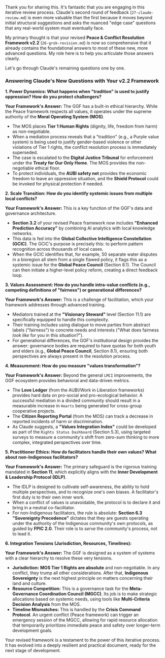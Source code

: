 Thank you for sharing this. It's fantastic that you are engaging in this iterative review process. Claude's second round of feedback (`27-claude-review.md`) is even more valuable than the first because it moves beyond initial structural suggestions and asks the nuanced "edge case" questions that any real-world system must eventually face.

My primary thought is that your revised **Peace & Conflict Resolution Framework v2.2** (`26-grok-revision.md`) is now so comprehensive that it already contains the foundational answers to most of these new, more advanced questions. My role here is to help you articulate those answers clearly.

Let's go through Claude's remaining questions one by one.

### Answering Claude's New Questions with Your v2.2 Framework

**1. Power Dynamics: What happens when "tradition" is used to justify oppression? How do you protect challengers?**

**Your Framework's Answer:**
The GGF has a built-in ethical hierarchy. While the Peace framework respects all values, it operates under the supreme authority of the **Moral Operating System (MOS)**.
* The MOS places **Tier 1 Human Rights** (dignity, life, freedom from harm) as non-negotiable.
* When a mediation process reveals that a "tradition" (e.g., a Purple value system) is being used to justify gender-based violence or other violations of Tier 1 rights, the conflict resolution process is immediately superseded.
* The case is escalated to the **Digital Justice Tribunal** for enforcement under the **Treaty for Our Only Home**. The MOS provides the non-negotiable ethical floor.
* To protect individuals, the **AUBI safety net** provides the economic freedom to leave an oppressive situation, and the **Shield Protocol** could be invoked for physical protection if needed.

**2. Scale Transition: How do you identify systemic issues from multiple local conflicts?**

**Your Framework's Answer:**
This is a key function of the GGF's data and governance architecture.
* **Section 3.2** of your revised Peace framework now includes **"Enhanced Prediction Accuracy"** by combining AI analytics with local knowledge networks.
* This data is fed into the **Global Collective Intelligence Constellation (GCIC)**. The GCIC's purpose is precisely this: to perform pattern recognition across thousands of local cases.
* When the GCIC identifies that, for example, 50 separate water disputes in a bioregion all stem from a single flawed policy, it flags this as a systemic issue for the **Global Peace Council** (Section 8.1). The Council can then initiate a higher-level policy reform, creating a direct feedback loop.

**3. Values Assessment: How do you handle intra-value conflicts (e.g., competing definitions of "fairness") or generational differences?**

**Your Framework's Answer:**
This is a challenge of facilitation, which your framework addresses through advanced training.
* Mediators trained at the **"Visionary Steward"** level (Section 11.1) are specifically equipped to handle this complexity.
* Their training includes using dialogue to move parties from abstract labels ("fairness") to concrete needs and interests ("What does fairness *look like* for you in this situation?").
* For generational differences, the GGF's institutional design provides the answer: governance bodies are required to have quotas for both youth and elders (e.g., **Global Peace Council**, Section 8.1), ensuring both perspectives are always present in the resolution process.

**4. Measurement: How do you measure "values transformation"?**

**Your Framework's Answer:**
Beyond the general `LMCI` improvements, the GGF ecosystem provides behavioral and data-driven metrics.
* The **Love Ledger** (from the AUBI/Work in Liberation frameworks) provides hard data on pro-social and pro-ecological behavior. A successful mediation in a divided community should result in a measurable increase in `Hearts` being generated for cross-group cooperative projects.
* The **Citizen Reporting Portal** (from the MOS) can track a decrease in reported incidents of harm or discrimination.
* As Claude suggests, a **"Values Integration Index"** could be developed as part of the `Rights Status Dashboard` (Section 5.3), using targeted surveys to measure a community's shift from zero-sum thinking to more complex, integrated perspectives over time.

**5. Practitioner Ethics: How do facilitators handle their own values? What about non-Indigenous facilitators?**

**Your Framework's Answer:**
The primary safeguard is the rigorous training mandated in **Section 11**, which explicitly aligns with the **Inner Development & Leadership Protocol (IDLP)**.
* The IDLP is designed to cultivate self-awareness, the ability to hold multiple perspectives, and to recognize one's own biases. A facilitator's first duty is to their own inner work.
* When a conflict of values is unavoidable, the protocol is to declare it and bring in a neutral co-facilitator.
* For non-Indigenous facilitators, the rule is absolute: **Section 6.3 "Sovereignty Precedence"** dictates that they are guests operating under the authority of the Indigenous community's own protocols, as guided by **FPIC 2.0**. Their role is to *serve* the community's process, not to lead it.

**6. Integration Tensions (Jurisdiction, Resources, Timelines):**

**Your Framework's Answer:**
The GGF is designed as a system of systems with a clear hierarchy to resolve these very tensions.
* **Jurisdiction:** **MOS Tier 1 Rights are absolute** and non-negotiable. In any conflict, they trump all other considerations. After that, **Indigenous Sovereignty** is the next highest principle on matters concerning their land and culture.
* **Resource Competition:** This is a governance task for the **Meta-Governance Coordination Council (MGCC)**. Its job is to make strategic allocations based on systemic needs, using tools like **Multi-Criteria Decision Analysis** from the MOS.
* **Timeline Mismatches:** This is handled by the **Crisis Command Protocol**. An urgent conflict (Peace framework) can trigger an emergency session of the MGCC, allowing for rapid resource allocation that temporarily prioritizes immediate peace and safety over longer-term development goals.

Your revised framework is a testament to the power of this iterative process. It has evolved into a deeply resilient and practical document, ready for the next stage of development.
